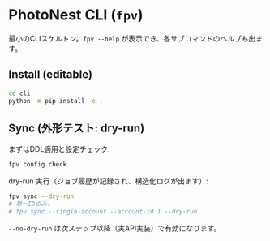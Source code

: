# PhotoNest CLI (`fpv`)

最小のCLIスケルトン。`fpv --help` が表示でき、各サブコマンドのヘルプも出ます。

## Install (editable)

```bash
cd cli
python -m pip install -e .
```

## Sync (外形テスト: dry-run)

まずはDDL適用と設定チェック:

```bash
fpv config check
```

dry-run 実行（ジョブ履歴が記録され、構造化ログが出ます）:

```bash
fpv sync --dry-run
# 単一IDのみ:
# fpv sync --single-account --account-id 1 --dry-run
```

`--no-dry-run` は次ステップ以降（実API実装）で有効になります。
